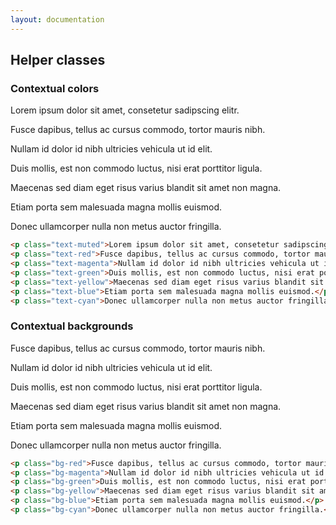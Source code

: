```yaml
---
layout: documentation
---
```

## Helper classes

### Contextual colors
<div class="consola-example">
    <p class="text-muted">Lorem ipsum dolor sit amet, consetetur sadipscing elitr.</p>
    <p class="text-red">Fusce dapibus, tellus ac cursus commodo, tortor mauris nibh.</p>
    <p class="text-magenta">Nullam id dolor id nibh ultricies vehicula ut id elit.</p>
    <p class="text-green">Duis mollis, est non commodo luctus, nisi erat porttitor ligula.</p>
    <p class="text-yellow">Maecenas sed diam eget risus varius blandit sit amet non magna.</p>
    <p class="text-blue">Etiam porta sem malesuada magna mollis euismod.</p>
    <p class="text-cyan">Donec ullamcorper nulla non metus auctor fringilla.</p>
</div>

```html
<p class="text-muted">Lorem ipsum dolor sit amet, consetetur sadipscing elitr.</p>
<p class="text-red">Fusce dapibus, tellus ac cursus commodo, tortor mauris nibh.</p>
<p class="text-magenta">Nullam id dolor id nibh ultricies vehicula ut id elit.</p>
<p class="text-green">Duis mollis, est non commodo luctus, nisi erat porttitor ligula.</p>
<p class="text-yellow">Maecenas sed diam eget risus varius blandit sit amet non magna.</p>
<p class="text-blue">Etiam porta sem malesuada magna mollis euismod.</p>
<p class="text-cyan">Donec ullamcorper nulla non metus auctor fringilla.</p>
```

### Contextual backgrounds
<div class="consola-example">
    <p class="bg-red">Fusce dapibus, tellus ac cursus commodo, tortor mauris nibh.</p>
    <p class="bg-magenta">Nullam id dolor id nibh ultricies vehicula ut id elit.</p>
    <p class="bg-green">Duis mollis, est non commodo luctus, nisi erat porttitor ligula.</p>
    <p class="bg-yellow">Maecenas sed diam eget risus varius blandit sit amet non magna.</p>
    <p class="bg-blue">Etiam porta sem malesuada magna mollis euismod.</p>
    <p class="bg-cyan">Donec ullamcorper nulla non metus auctor fringilla.</p>
</div>

```html
<p class="bg-red">Fusce dapibus, tellus ac cursus commodo, tortor mauris nibh.</p>
<p class="bg-magenta">Nullam id dolor id nibh ultricies vehicula ut id elit.</p>
<p class="bg-green">Duis mollis, est non commodo luctus, nisi erat porttitor ligula.</p>
<p class="bg-yellow">Maecenas sed diam eget risus varius blandit sit amet non magna.</p>
<p class="bg-blue">Etiam porta sem malesuada magna mollis euismod.</p>
<p class="bg-cyan">Donec ullamcorper nulla non metus auctor fringilla.</p>
```
